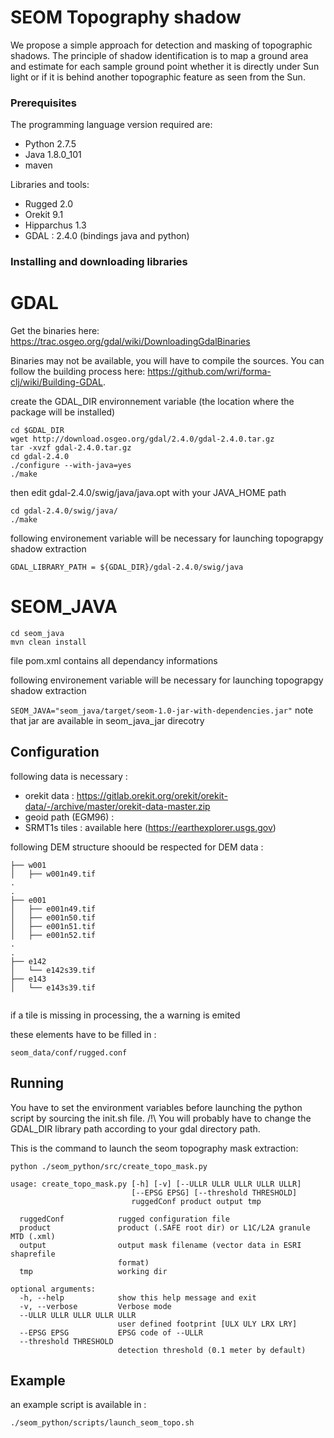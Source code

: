 # SEOM Topography shadow

We propose a simple approach for detection and masking of topographic shadows. The principle of shadow identification is to map a ground area and estimate for each sample ground point whether it is directly under Sun light or if it is behind another topographic feature as seen from the Sun.

### Prerequisites

The programming language version required are:
- Python 2.7.5
- Java 1.8.0_101
- maven

Libraries and tools:
- Rugged 2.0 
- Orekit 9.1 
- Hipparchus 1.3
- GDAL : 2.4.0 (bindings java and python)

### Installing and downloading libraries

# GDAL

Get the binaries here:
https://trac.osgeo.org/gdal/wiki/DownloadingGdalBinaries

Binaries may not be available, you will have to compile the sources. You can follow the building process here: https://github.com/wri/forma-clj/wiki/Building-GDAL.

create the GDAL_DIR environnement variable (the location where the package will be installed)

```
cd $GDAL_DIR
wget http://download.osgeo.org/gdal/2.4.0/gdal-2.4.0.tar.gz
tar -xvzf gdal-2.4.0.tar.gz
cd gdal-2.4.0
./configure --with-java=yes
./make
```

then edit gdal-2.4.0/swig/java/java.opt with your JAVA_HOME path

```
cd gdal-2.4.0/swig/java/
./make
```
following environement variable  will be necessary for launching topograpgy shadow extraction

``
GDAL_LIBRARY_PATH = ${GDAL_DIR}/gdal-2.4.0/swig/java
``

# SEOM_JAVA

```
cd seom_java
mvn clean install
```

file pom.xml contains all dependancy informations

following environement variable  will be necessary for launching topograpgy shadow extraction

``
 SEOM_JAVA="seom_java/target/seom-1.0-jar-with-dependencies.jar"
``
note that jar are available in seom_java_jar direcotry

## Configuration

following data is necessary :
* orekit data : https://gitlab.orekit.org/orekit/orekit-data/-/archive/master/orekit-data-master.zip
* geoid path (EGM96) : 
* SRMT1s tiles : available here (https://earthexplorer.usgs.gov) 

following DEM structure shoould be respected for DEM data :
```
├── w001
│   ├── w001n49.tif
.
.
├── e001
│   ├── e001n49.tif
│   ├── e001n50.tif
│   ├── e001n51.tif
│   ├── e001n52.tif
.
.
├── e142
│   └── e142s39.tif
├── e143
│   └── e143s39.tif


```

if a tile is missing in processing, the a warning is emited


these elements have to be filled in :

```
seom_data/conf/rugged.conf
```

## Running 

You have to set the environment variables before launching the python script by sourcing the init.sh file. 
/!\ You will probably have to change the GDAL_DIR library path according to your gdal directory path.

This is the command to launch the seom topography mask extraction:
```
python ./seom_python/src/create_topo_mask.py

usage: create_topo_mask.py [-h] [-v] [--ULLR ULLR ULLR ULLR ULLR]
                           [--EPSG EPSG] [--threshold THRESHOLD]
                           ruggedConf product output tmp
                           
  ruggedConf            rugged configuration file
  product               product (.SAFE root dir) or L1C/L2A granule MTD (.xml)
  output                output mask filename (vector data in ESRI shaprefile
                        format)
  tmp                   working dir

optional arguments:
  -h, --help            show this help message and exit
  -v, --verbose         Verbose mode
  --ULLR ULLR ULLR ULLR ULLR
                        user defined footprint [ULX ULY LRX LRY]
  --EPSG EPSG           EPSG code of --ULLR
  --threshold THRESHOLD
                        detection threshold (0.1 meter by default)

```

## Example 

an example script is available in :

```
./seom_python/scripts/launch_seom_topo.sh
```


